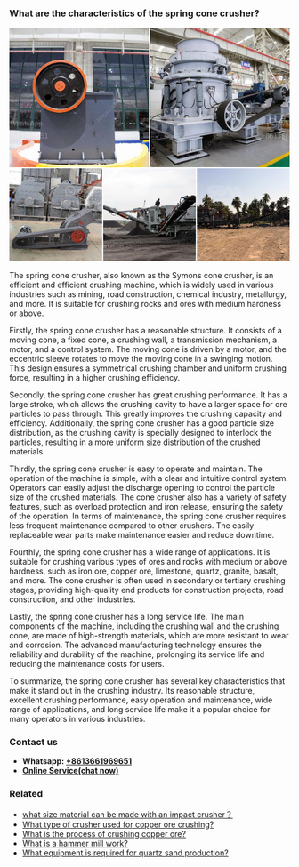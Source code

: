 <h3>What are the characteristics of the spring cone crusher?</h3><img src='1701743053.jpg' alt=''><p>The spring cone crusher, also known as the Symons cone crusher, is an efficient and efficient crushing machine, which is widely used in various industries such as mining, road construction, chemical industry, metallurgy, and more. It is suitable for crushing rocks and ores with medium hardness or above.</p><p>Firstly, the spring cone crusher has a reasonable structure. It consists of a moving cone, a fixed cone, a crushing wall, a transmission mechanism, a motor, and a control system. The moving cone is driven by a motor, and the eccentric sleeve rotates to move the moving cone in a swinging motion. This design ensures a symmetrical crushing chamber and uniform crushing force, resulting in a higher crushing efficiency.</p><p>Secondly, the spring cone crusher has great crushing performance. It has a large stroke, which allows the crushing cavity to have a larger space for ore particles to pass through. This greatly improves the crushing capacity and efficiency. Additionally, the spring cone crusher has a good particle size distribution, as the crushing cavity is specially designed to interlock the particles, resulting in a more uniform size distribution of the crushed materials.</p><p>Thirdly, the spring cone crusher is easy to operate and maintain. The operation of the machine is simple, with a clear and intuitive control system. Operators can easily adjust the discharge opening to control the particle size of the crushed materials. The cone crusher also has a variety of safety features, such as overload protection and iron release, ensuring the safety of the operation. In terms of maintenance, the spring cone crusher requires less frequent maintenance compared to other crushers. The easily replaceable wear parts make maintenance easier and reduce downtime.</p><p>Fourthly, the spring cone crusher has a wide range of applications. It is suitable for crushing various types of ores and rocks with medium or above hardness, such as iron ore, copper ore, limestone, quartz, granite, basalt, and more. The cone crusher is often used in secondary or tertiary crushing stages, providing high-quality end products for construction projects, road construction, and other industries.</p><p>Lastly, the spring cone crusher has a long service life. The main components of the machine, including the crushing wall and the crushing cone, are made of high-strength materials, which are more resistant to wear and corrosion. The advanced manufacturing technology ensures the reliability and durability of the machine, prolonging its service life and reducing the maintenance costs for users.</p><p>To summarize, the spring cone crusher has several key characteristics that make it stand out in the crushing industry. Its reasonable structure, excellent crushing performance, easy operation and maintenance, wide range of applications, and long service life make it a popular choice for many operators in various industries.</p><h3>Contact us</h3><ul><li><strong>Whatsapp:&nbsp;<a href="https://wa.me/8613661969651">+8613661969651</a></strong></li><li><a href="https://swt.shibang-china.com/?git&amp;zhl&amp;What are the characteristics of the spring cone crusher"><strong>Online Service(chat now)</strong></a></li></ul><h3>Related</h3><ul><li><a href='what size material can be made with an impact crusher？.md'>what size material can be made with an impact crusher？</a></li><li><a href='What type of crusher used for copper ore crushing.md'>What type of crusher used for copper ore crushing?</a></li><li><a href='What is the process of crushing copper ore.md'>What is the process of crushing copper ore?</a></li><li><a href='What is a hammer mill work.md'>What is a hammer mill work?</a></li><li><a href='What equipment is required for quartz sand production.md'>What equipment is required for quartz sand production?</a></li></ul>